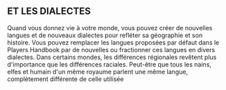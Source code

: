 ## ET LES DIALECTES


Quand vous donnez vie à votre monde, vous pouvez créer
de nouvelles langues et de nouveaux dialectes pour refléter
sa géographie et son histoire. Vous pouvez remplacer les
langues proposées par défaut dans le Players Handbook par
de nouvelles ou fractionner ces langues en divers dialectes.
Dans certains mondes, les différences régionales revêtent
plus d'importance que les différences raciales. Peut-être que
tous les nains, elfes et humain d'un même royaume parlent
une même langue, complètement différente de celle utilisée